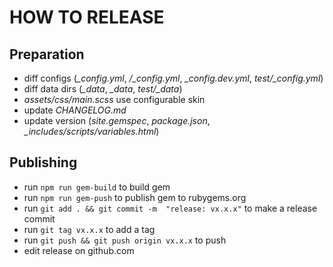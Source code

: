 # HOW TO RELEASE

## Preparation

- diff configs (*_config.yml*, */_config.yml*, *_config.dev.yml*, *test/_config.yml*)
- diff data dirs (*_data*, *_data*, *test/_data*)
- *assets/css/main.scss* use configurable skin
- update *CHANGELOG.md*
- update version (*site.gemspec*, *package.json*, *_includes/scripts/variables.html*)

## Publishing

- run `npm run gem-build` to build gem
- run `npm run gem-push` to publish gem to rubygems.org
- run `git add . && git commit -m  "release: vx.x.x"` to make a release commit
- run `git tag vx.x.x` to add a tag
- run `git push && git push origin vx.x.x` to push
- edit release on github.com

